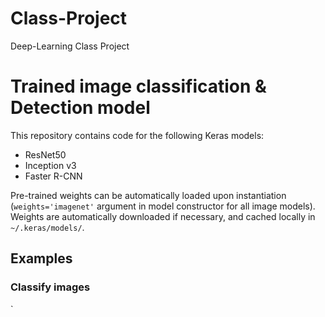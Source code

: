 # Class-Project
Deep-Learning Class Project
# Trained image classification & Detection model

This repository contains code for the following Keras models:
- ResNet50
- Inception v3
- Faster R-CNN

Pre-trained weights can be automatically loaded upon instantiation (`weights='imagenet'` argument in model constructor for all image models). Weights are automatically downloaded if necessary, and cached locally in `~/.keras/models/`.

## Examples

### Classify images

`
